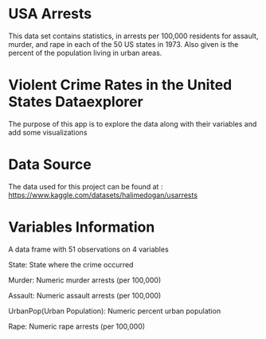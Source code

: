 # USA Arrests 
This data set contains statistics, in arrests per 100,000 residents for assault, murder, and rape in each of the 50 US states in 1973. Also given is the percent of the population living in urban areas.

# Violent Crime Rates in the United States Dataexplorer
The purpose of this app is to explore the data along with their variables and add some visualizations

# Data Source
The data used for this project can be found at : https://www.kaggle.com/datasets/halimedogan/usarrests

# Variables Information
A data frame with 51 observations on 4 variables


State: State where the crime occurred

Murder: Numeric murder arrests (per 100,000)

Assault: Numeric assault arrests (per 100,000)

UrbanPop(Urban Population): Numeric percent urban population

Rape: Numeric rape arrests (per 100,000)
 
